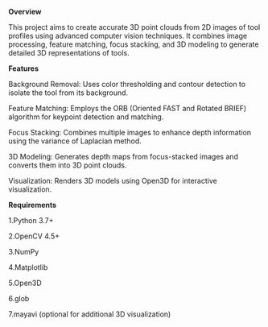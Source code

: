 **Overview**

This project aims to create accurate 3D point clouds from 2D images of tool profiles using advanced computer vision techniques. It combines image processing, feature matching, focus stacking, and 3D modeling to generate detailed 3D representations of tools.

**Features**

Background Removal: Uses color thresholding and contour detection to isolate the tool from its background.

Feature Matching: Employs the ORB (Oriented FAST and Rotated BRIEF) algorithm for keypoint detection and matching.

Focus Stacking: Combines multiple images to enhance depth information using the variance of Laplacian method.

3D Modeling: Generates depth maps from focus-stacked images and converts them into 3D point clouds.

Visualization: Renders 3D models using Open3D for interactive visualization.

**Requirements**

1.Python 3.7+

2.OpenCV 4.5+

3.NumPy

4.Matplotlib

5.Open3D

6.glob

7.mayavi (optional for additional 3D visualization)
